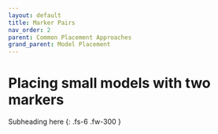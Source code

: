 ```yaml
---
layout: default
title: Marker Pairs
nav_order: 2
parent: Common Placement Approaches
grand_parent: Model Placement
---
```


# Placing small models with two markers

Subheading here
{: .fs-6 .fw-300 }

